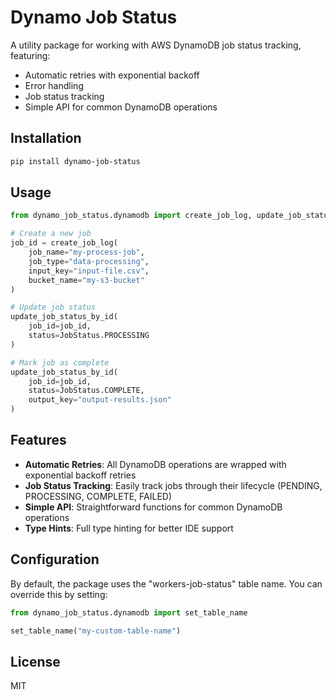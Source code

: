 # Dynamo Job Status

A utility package for working with AWS DynamoDB job status tracking, featuring:

- Automatic retries with exponential backoff
- Error handling
- Job status tracking
- Simple API for common DynamoDB operations

## Installation

```bash
pip install dynamo-job-status
```

## Usage

```python
from dynamo_job_status.dynamodb import create_job_log, update_job_status_by_id, JobStatus

# Create a new job
job_id = create_job_log(
    job_name="my-process-job",
    job_type="data-processing",
    input_key="input-file.csv",
    bucket_name="my-s3-bucket"
)

# Update job status
update_job_status_by_id(
    job_id=job_id, 
    status=JobStatus.PROCESSING
)

# Mark job as complete
update_job_status_by_id(
    job_id=job_id, 
    status=JobStatus.COMPLETE, 
    output_key="output-results.json"
)
```

## Features

- **Automatic Retries**: All DynamoDB operations are wrapped with exponential backoff retries
- **Job Status Tracking**: Easily track jobs through their lifecycle (PENDING, PROCESSING, COMPLETE, FAILED)
- **Simple API**: Straightforward functions for common DynamoDB operations
- **Type Hints**: Full type hinting for better IDE support

## Configuration

By default, the package uses the "workers-job-status" table name. You can override this by setting:

```python
from dynamo_job_status.dynamodb import set_table_name

set_table_name("my-custom-table-name")
```

## License

MIT
